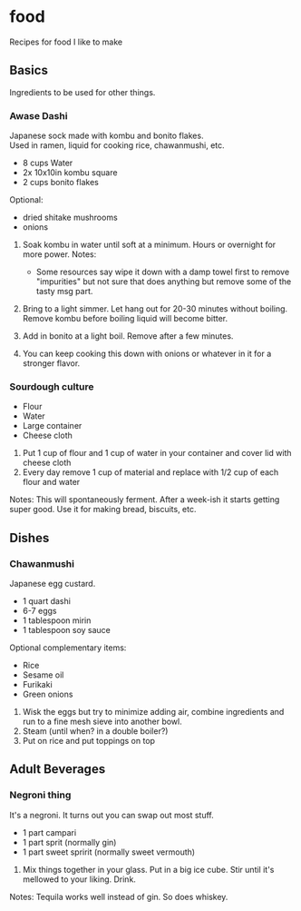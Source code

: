 # food
Recipes for food I like to make

## Basics
Ingredients to be used for other things. 

### Awase Dashi
Japanese sock made with kombu and bonito flakes.  
Used in ramen, liquid for cooking rice, chawanmushi, etc.

- 8 cups Water
- 2x 10x10in kombu square
- 2 cups bonito flakes

Optional:
- dried shitake mushrooms
- onions

1) Soak kombu in water until soft at a minimum. Hours or overnight for more power.
Notes: 
   - Some resources say wipe it down with a damp towel first to remove "impurities" but not sure that does anything but remove some of the tasty msg part.

2) Bring to a light simmer. Let hang out for 20-30 minutes without boiling. Remove kombu before boiling liquid will become bitter.
3) Add in bonito at a light boil. Remove after a few minutes.
4) You can keep cooking this down with onions or whatever in it for a stronger flavor. 

### Sourdough culture


- Flour
- Water
- Large container
- Cheese cloth

1) Put 1 cup of flour and 1 cup of water in your container and cover lid with cheese cloth
2) Every day remove 1 cup of material and replace with 1/2 cup of each flour and water

Notes: This will spontaneously ferment. After a week-ish it starts getting super good. Use it for making bread, biscuits, etc. 

## Dishes

### Chawanmushi
Japanese egg custard. 

- 1 quart dashi
- 6-7 eggs
- 1 tablespoon mirin
- 1 tablespoon soy sauce

Optional complementary items:
- Rice
- Sesame oil
- Furikaki
- Green onions

1) Wisk the eggs but try to minimize adding air, combine ingredients and run to a fine mesh sieve into another bowl.
2) Steam (until when? in a double boiler?)
3) Put on rice and put toppings on top

## Adult Beverages

### Negroni thing
It's a negroni. It turns out you can swap out most stuff. 

- 1 part campari
- 1 part sprit (normally gin)
- 1 part sweet spririt (normally sweet vermouth)

1) Mix things together in your glass. Put in a big ice cube. Stir until it's mellowed to your liking. Drink.

Notes: Tequila works well instead of gin. So does whiskey. 
